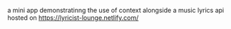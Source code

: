 a mini app demonstratinng the use of context alongside a music lyrics api
hosted on
https://lyricist-lounge.netlify.com/
